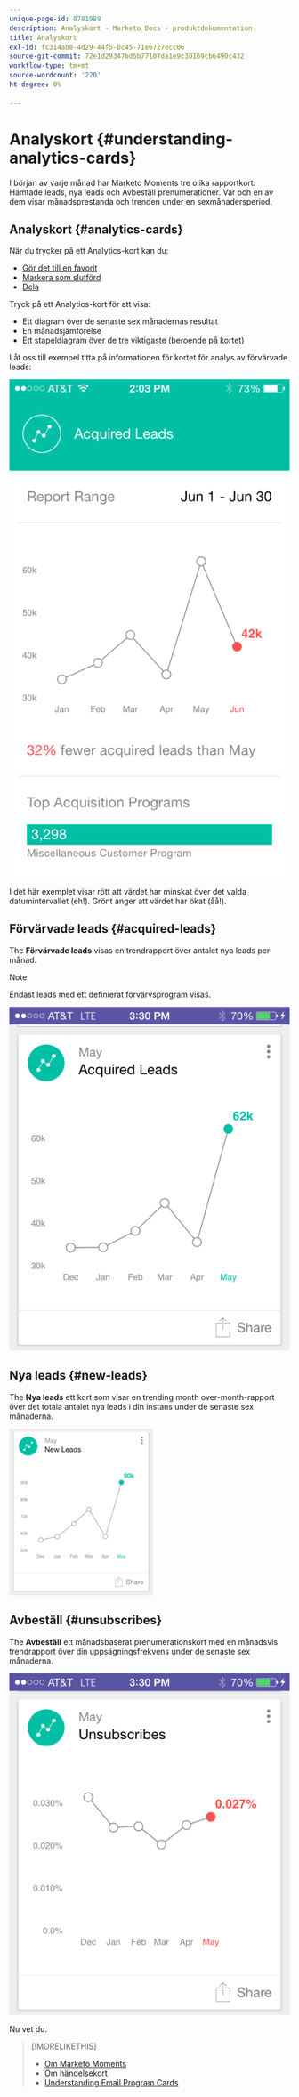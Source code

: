 ```yaml
---
unique-page-id: 8781988
description: Analyskort - Marketo Docs - produktdokumentation
title: Analyskort
exl-id: fc314ab8-4d29-44f5-bc45-71e6727ecc06
source-git-commit: 72e1d29347bd5b77107da1e9c30169cb6490c432
workflow-type: tm+mt
source-wordcount: '220'
ht-degree: 0%

---
```


# Analyskort {#understanding-analytics-cards}

I början av varje månad har Marketo Moments tre olika rapportkort: Hämtade leads, nya leads och Avbeställ prenumerationer. Var och en av dem visar månadsprestanda och trenden under en sexmånadersperiod.

## Analyskort {#analytics-cards}

När du trycker på ett Analytics-kort kan du:

* [Gör det till en favorit](/help/marketo/product-docs/core-marketo-concepts/mobile-apps/marketo-moments/working-with-moments/creating-a-favorite.md)
* [Markera som slutförd](/help/marketo/product-docs/core-marketo-concepts/mobile-apps/marketo-moments/working-with-moments/marking-it-done.md)
* [Dela](/help/marketo/product-docs/core-marketo-concepts/mobile-apps/marketo-moments/working-with-moments/sharing-a-moment.md)

Tryck på ett Analytics-kort för att visa:

* Ett diagram över de senaste sex månadernas resultat
* En månadsjämförelse
* Ett stapeldiagram över de tre viktigaste (beroende på kortet)

Låt oss till exempel titta på informationen för kortet för analys av förvärvade leads:

![](assets/image2015-7-6-14-3a5-3a25.png)

I det här exemplet visar rött att värdet har minskat över det valda datumintervallet (eh!). Grönt anger att värdet har ökat (åå!).

## Förvärvade leads {#acquired-leads}

The **Förvärvade leads** visas en trendrapport över antalet nya leads per månad.

>[!NOTE]
>
>Endast leads med ett definierat förvärvsprogram visas.

![](assets/image2015-6-30-14-3a31-3a40.png)

## Nya leads {#new-leads}

The **Nya leads** ett kort som visar en trending month over-month-rapport över det totala antalet nya leads i din instans under de senaste sex månaderna.

![](assets/image2015-6-30-14-3a33-3a23.png)

## Avbeställ {#unsubscribes}

The **Avbeställ** ett månadsbaserat prenumerationskort med en månadsvis trendrapport över din uppsägningsfrekvens under de senaste sex månaderna.

![](assets/image2015-6-30-14-3a29-3a3.png)

Nu vet du.

>[!MORELIKETHIS]
>
>* [Om Marketo Moments](/help/marketo/product-docs/core-marketo-concepts/mobile-apps/marketo-moments/understanding-moments/understanding-marketo-moments.md)
>* [Om händelsekort](/help/marketo/product-docs/core-marketo-concepts/mobile-apps/marketo-moments/understanding-moments/understanding-event-cards.md)
>* [Understanding Email Program Cards](/help/marketo/product-docs/core-marketo-concepts/mobile-apps/marketo-moments/understanding-moments/understanding-email-program-cards.md)


